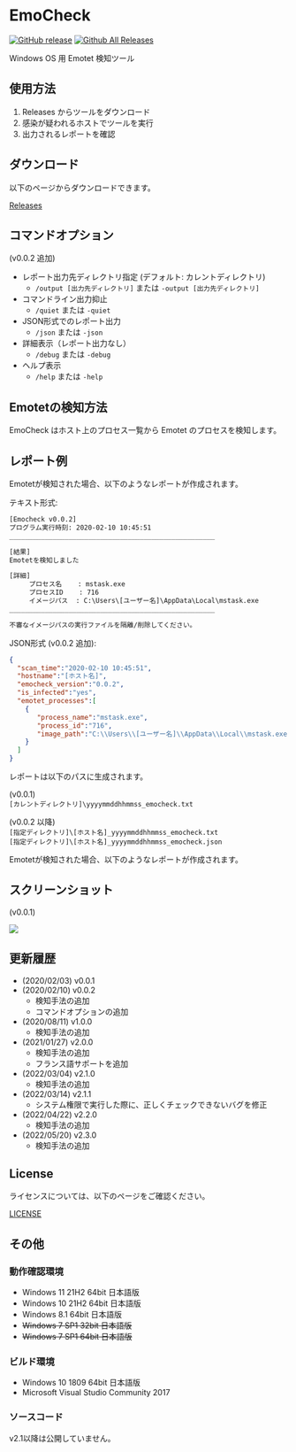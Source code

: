 # EmoCheck

[![GitHub release](https://img.shields.io/github/release/jpcertcc/emocheck.svg)](https://github.com/jpcertcc/emocheck/releases)
[![Github All Releases](https://img.shields.io/github/downloads/jpcertcc/emocheck/total.svg)](https://somsubhra.github.io/github-release-stats/?username=jpcertcc&repository=emocheck&page=1&per_page=5)

Windows OS 用 Emotet 検知ツール

## 使用方法

1. Releases からツールをダウンロード
2. 感染が疑われるホストでツールを実行
3. 出力されるレポートを確認

## ダウンロード

以下のページからダウンロードできます。

 [Releases](https://github.com/JPCERTCC/EmoCheck/releases)

## コマンドオプション

(v0.0.2 追加)  

- レポート出力先ディレクトリ指定 (デフォルト: カレントディレクトリ)
  - `/output [出力先ディレクトリ]` または `-output [出力先ディレクトリ]`
- コマンドライン出力抑止
  - `/quiet` または `-quiet`
- JSON形式でのレポート出力
  - `/json` または `-json`
- 詳細表示（レポート出力なし）
  - `/debug` または `-debug`
- ヘルプ表示
  - `/help` または `-help`

## Emotetの検知方法

EmoCheck はホスト上のプロセス一覧から Emotet のプロセスを検知します。

## レポート例

Emotetが検知された場合、以下のようなレポートが作成されます。  

テキスト形式:  

```txt
[Emocheck v0.0.2]
プログラム実行時刻: 2020-02-10 10:45:51
____________________________________________________

[結果]
Emotetを検知しました

[詳細]
     プロセス名    : mstask.exe
     プロセスID    : 716
     イメージパス  : C:\Users\[ユーザー名]\AppData\Local\mstask.exe
____________________________________________________

不審なイメージパスの実行ファイルを隔離/削除してください。
```

JSON形式 (v0.0.2 追加):  

```json
{
  "scan_time":"2020-02-10 10:45:51",
  "hostname":"[ホスト名]",
  "emocheck_version":"0.0.2",
  "is_infected":"yes",
  "emotet_processes":[
    {
       "process_name":"mstask.exe",
       "process_id":"716",
       "image_path":"C:\\Users\\[ユーザー名]\\AppData\\Local\\mstask.exe"
    }
  ]
}
```

レポートは以下のパスに生成されます。

(v0.0.1)  
`[カレントディレクトリ]\yyyymmddhhmmss_emocheck.txt`

(v0.0.2 以降)  
`[指定ディレクトリ]\[ホスト名]_yyyymmddhhmmss_emocheck.txt`  
`[指定ディレクトリ]\[ホスト名]_yyyymmddhhmmss_emocheck.json`

Emotetが検知された場合、以下のようなレポートが作成されます。

## スクリーンショット

(v0.0.1)  
<div align="left"><img src="./img/report_jp.png"></div>

## 更新履歴

- (2020/02/03) v0.0.1
- (2020/02/10) v0.0.2
  - 検知手法の追加
  - コマンドオプションの追加
- (2020/08/11) v1.0.0
  - 検知手法の追加
- (2021/01/27) v2.0.0
  - 検知手法の追加
  - フランス語サポートを追加
- (2022/03/04) v2.1.0
  - 検知手法の追加
- (2022/03/14) v2.1.1
  - システム権限で実行した際に、正しくチェックできないバグを修正
- (2022/04/22) v2.2.0
  - 検知手法の追加
- (2022/05/20) v2.3.0
  - 検知手法の追加

## License

ライセンスについては、以下のページをご確認ください。

 [LICENSE](https://github.com/JPCERTCC/EmoCheck/blob/master/LICENSE.txt)

## その他

### 動作確認環境

- Windows 11 21H2 64bit 日本語版
- Windows 10 21H2 64bit 日本語版
- Windows 8.1 64bit 日本語版
- ~~Windows 7 SP1 32bit 日本語版~~
- ~~Windows 7 SP1 64bit 日本語版~~

### ビルド環境

- Windows 10 1809 64bit 日本語版
- Microsoft Visual Studio Community 2017

### ソースコード

v2.1以降は公開していません。
